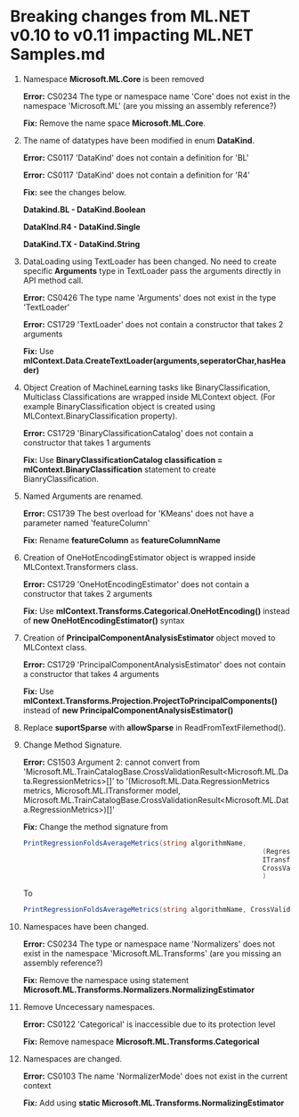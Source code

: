 # Breaking changes from ML.NET v0.10 to v0.11 impacting ML.NET Samples.md

1. Namespace **Microsoft.ML.Core** is been removed

    **Error:**  CS0234 The type or namespace name 'Core' does not exist in the namespace 'Microsoft.ML' (are you missing an assembly reference?)

    **Fix:** Remove the name space **Microsoft.ML.Core**.

2. The name of datatypes have been modified in enum **DataKind**.

    **Error:** CS0117 'DataKind' does not contain a definition for 'BL'

    **Error:** CS0117 'DataKind' does not contain a definition for 'R4'

    **Fix:**  see the changes below.

    **Datakind.BL - DataKind.Boolean**

    **DataKInd.R4 - DataKind.Single**

    **DataKind.TX - DataKind.String**

3. DataLoading using TextLoader has been changed. No need to create specific **Arguments** type in TextLoader pass the arguments directly in API method call.

    **Error:** CS0426 The type name 'Arguments' does not exist in the type 'TextLoader'

    **Error:** CS1729 'TextLoader' does not contain a constructor that takes 2 arguments

    **Fix:** Use **mlContext.Data.CreateTextLoader(arguments,seperatorChar,hasHeader)**

4. Object Creation of MachineLearning tasks like BinaryClassification, Multiclass Classifications are wrapped inside MLContext object. (For example BinaryClassification object is created using MLContext.BinaryClassification property).

    **Error:** CS1729 'BinaryClassificationCatalog' does not contain a constructor that takes 1 arguments

    **Fix:** Use **BinaryClassificationCatalog classification = mlContext.BinaryClassification** statement to create BianryClassification.

5. Named Arguments are renamed.

    **Error:** CS1739 The best overload for 'KMeans' does not have a parameter named 'featureColumn'

    **Fix:** Rename **featureColumn** as **featureColumnName**

6. Creation of OneHotEncodingEstimator object is wrapped inside MLContext.Transformers class.

    **Error:** CS1729 'OneHotEncodingEstimator' does not contain a constructor that takes 2 arguments

    **Fix:** Use **mlContext.Transforms.Categorical.OneHotEncoding()** instead of **new  OneHotEncodingEstimator()** syntax

7. Creation of **PrincipalComponentAnalysisEstimator** object moved to MLContext class.

    **Error:** CS1729 'PrincipalComponentAnalysisEstimator' does not contain a constructor that takes 4 arguments

    **Fix:** Use **mlContext.Transforms.Projection.ProjectToPrincipalComponents()** instead of **new PrincipalComponentAnalysisEstimator()**

8. Replace **suportSparse** with **allowSparse** in ReadFromTextFilemethod().

9. Change Method Signature.

    **Error:** CS1503 Argument 2: cannot convert from 'Microsoft.ML.TrainCatalogBase.CrossValidationResult<Microsoft.ML.Data.RegressionMetrics>\[]' to '(Microsoft.ML.Data.RegressionMetrics metrics, Microsoft.ML.ITransformer model, Microsoft.ML.TrainCatalogBase.CrossValidationResult<Microsoft.ML.Data.RegressionMetrics>)\[]'

    **Fix:** Change the method signature from  

    ```csharp
    PrintRegressionFoldsAverageMetrics(string algorithmName,
                                                                (RegressionMetrics metrics,
                                                                ITransformer model,
                                                                CrossValidationResult<RegressionMetrics>)[] crossValidationResults
                                                                )
    ```

    To  

    ```csharp
    PrintRegressionFoldsAverageMetrics(string algorithmName, CrossValidationResult<RegressionMetrics>[] crossValidationResults)
    ```

10. Namespaces have been changed.

    **Error:** CS0234 The type or namespace name 'Normalizers' does not exist in the namespace 'Microsoft.ML.Transforms' (are you missing an assembly reference?)

    **Fix:** Remove the namespace using statement **Microsoft.ML.Transforms.Normalizers.NormalizingEstimator**

11. Remove Uncecessary namespaces.

    **Error:** CS0122 'Categorical' is inaccessible due to its protection level

    **Fix:** Remove namespace **Microsoft.ML.Transforms.Categorical**

12. Namespaces are changed.

    **Error:** CS0103 The name 'NormalizerMode' does not exist in the current context

    **Fix:**  Add using **static Microsoft.ML.Transforms.NormalizingEstimator**
